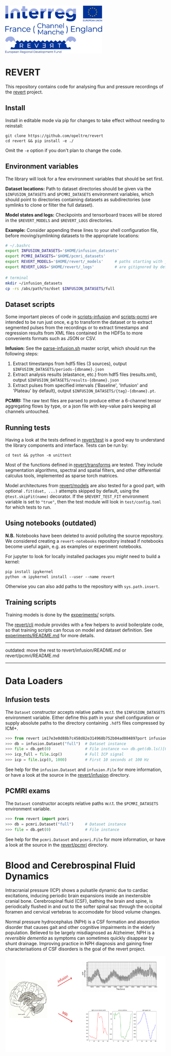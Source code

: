 [revert]: http://revertproject.org 

<img alt="Reversible dementia" height="150px"
    src="img/revert-logo.png"> 

# REVERT

This repository contains code for analysing flux and pressure recordings of
the [revert][revert] project.

## Install

Install in editable mode via pip for changes to take effect without needing to reinstall:
```
git clone https://github.com/opeltre/revert
cd revert && pip install -e ./
```
Omit the `-e` option if you don't plan to change the code. 

## Environment variables

The library will look for a few environment variables that should be set first. 

__Dataset locations:__
Path to dataset directories should be given via the `$INFUSION_DATASETS` and `$PCMRI_DATASETS` environment variables, 
which should point to directories containing datasets as subdirectories (use symlinks to clone or filter the full dataset). 

__Model states and logs:__
Checkpoints and tensorboard traces will be stored in the `$REVERT_MODELS` and `$REVERT_LOGS` directories. 

__Example:__ 
Consider appending these lines to your shell configuration file, before moving/symlinking datasets to the appropriate locations:


```sh
# ~/.bashrc 
export INFUSION_DATASETS='$HOME/infusion_datasets'
export PCMRI_DATASETS='$HOME/pcmri_datasets'
export REVERT_MODELS='$HOME/revert/_models'     # paths starting with _* 
export REVERT_LOGS='$HOME/revert/_logs'         # are gitignored by default

# terminal
mkdir ~/infusion_datasets 
cp -rs /abs/path/to/dset $INFUSION_DATASETS/full
```

## Dataset scripts 

Some important pieces of code in [scripts-infusion](scripts-infusion) and [scripts-pcmri](scripts-pcmri) 
are intended to be run just once, e.g to transform the dataset or to extract segmented pulses from the recordings or to extract timestamps and regression results from XML files contained in the HDF5s to more convenients formats such as JSON or CSV.

__Infusion:__
See the [parse-infusion.sh](parse-infusion.sh) master script, which should run the following steps:
1. Extract timestamps from hdf5 files (3 sources), output `$INFUSION_DATASETS/periods-{dbname}.json`
2. Extract analysis results (elastance, etc.) from hdf5 files (results.xml), output `$INFUSION_DATASETS/results-{dbname}.json`
3. Extract pulses from specified intervals ('Baseline', 'Infusion' and 'Plateau' by default), output `$INFUSION_DATASETS/{tag}-{dbname}.pt`. 

__PCMRI:__
The raw text files are parsed to produce either a 6-channel tensor aggregating flows by type, or a json file with key-value pairs keeping all channels untouched. 

## Running tests

Having a look at the tests defined in [revert/test](revert/test) is a good way to understand the library components and interface. Tests can be run by:

```
cd test && python -m unittest
```

Most of the functions defined in [revert/transforms](revert/transforms) are tested. 
They include segmentation algorithms, spectral and spatial filters, and other differential calculus tools, implemented as sparse torch matrices. 

Model architectures from [revert/models](revert/models) are also tested for a good part, with optional `.fit(dset, ...)` attempts skipped by default, 
using the `@test.skipFit(name)` decorator. If the `$REVERT_TEST_FIT` environment variable is set to `"true"`, then the test module will look in `test/config.toml` for which tests to run. 

## Using notebooks (outdated)

__N.B.__ Notebooks have been deleted to avoid polluting the source repository. We considered creating a `revert-notebooks` repository instead if notebooks become useful again, e.g. as examples or experiment notebooks. 

For jupyter to look for locally installed packages you _might_ need to 
build a kernel:

```
pip install ipykernel
python -m ipykernel install --user --name revert
```
Otherwise you can also add paths to the repository with `sys.path.insert`. 

## Training scripts 

Training models is done by the [experiments/](experiments) scripts. 

The [revert/cli](revert/cli) module provides with a few helpers to avoid boilerplate code, so that training scripts can focus on model and dataset definition. See [experiments/README.md](experiments/README.md) for more details. 

--- 

outdated: move the rest to revert/infusion/README.md or revert/pcmri/README.md

---


# Data Loaders 

## Infusion tests

The `Dataset` constructor accepts relative paths w.r.t. the `$INFUSION_DATASETS` environment variable. 
Either define this path in your shell configuration or supply absolute paths to the directory containing `.hdf5` files 
compressed by ICM+. 

```py 
>>> from revert im17e3e0d88b7c458d82e314968b752b04ad084897port infusion
>>> db = infusion.Dataset("full")  # Dataset instance
>>> file = db.get(0)               # File instance <=> db.get(db.ls()[0])
>>> icp_full = file.icp()          # Full ICP signal
>>> icp = file.icp(0, 1000)        # First 10 seconds at 100 Hz
```
See help for the `infusion.Dataset` and `infusion.File` for more information, or have a look at the source in the [revert/infusion](revert/infusion) directory.

## PCMRI exams

The `Dataset` constructor accepts relative paths w.r.t. the `$PCMRI_DATASETS` environment variable. 

```py
>>> from revert import pcmri
>>> db = pcmri.Dataset("full")     # Dataset instance
>>> file = db.get(0)               # File instance
```
See help for the `pcmri.Dataset` and `pcmri.File` for more information, or have a look at the source in the [revert/pcmri](revert/pcmri) directory.

# Blood and Cerebrospinal Fluid Dynamics

Intracranial pressure (ICP) shows a pulsatile dynamic due
to cardiac excitations, inducing periodic brain expansions 
inside an inextensible cranial bone. Cerebrospinal fluid (CSF), 
bathing the brain and spine, is periodically flushed in and out
to the softer spinal sac through the occipital 
foramen and cervical vertebras 
to accomodate for blood volume changes. 

Normal pressure hydrocephalus (NPH) is a CSF formation and absorption 
disorder that causes gait and other cognitive impairments in the 
elderly population. Believed to be largely misdiagnosed as Alzheimer, 
NPH is a _reversible dementia_ as symptoms can sometimes
quickly disappear by shunt drainage. Improving practice in NPH diagnosis 
and gaining finer characterisations of CSF disorders is the goal of the 
revert project. 

<img alt="brain PCMRI and infusion exams" height="300px"
    src="img/infusionPCMRI.png"> 
